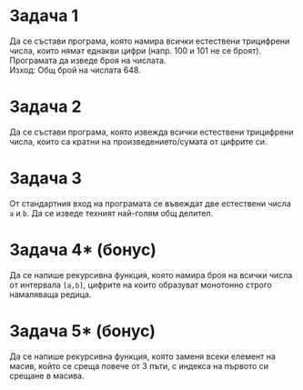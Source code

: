 # Задача 1
Да се състави програма, която намира всички естествени трицифрени числа, които нямат еднакви цифри (напр. 100 и 101 не се броят).
Програмата да изведе броя на числата. <br>
Изход: Общ брой на числата 648.

# Задача 2
Да се състави програма, която извежда всички естествени трицифрени числа, които са кратни на произведението/сумата от цифрите си.

# Задача 3
От стандартния вход на програмата се въвеждат две естествени числа `a` и `b`. Да се изведе техният най-голям общ делител.

# Задача 4* (бонус)
Да се напише рекурсивна функция, която намира броя на всички числа от интервала `[a,b]`, цифрите на които образуват монотонно строго намаляваща редица.

# Задача 5* (бонус)
Да се напише рекурсивна функция, която заменя всеки елемент на масив, който се среща повече от 3 пъти, с индекса на първото си срещане в масива.
